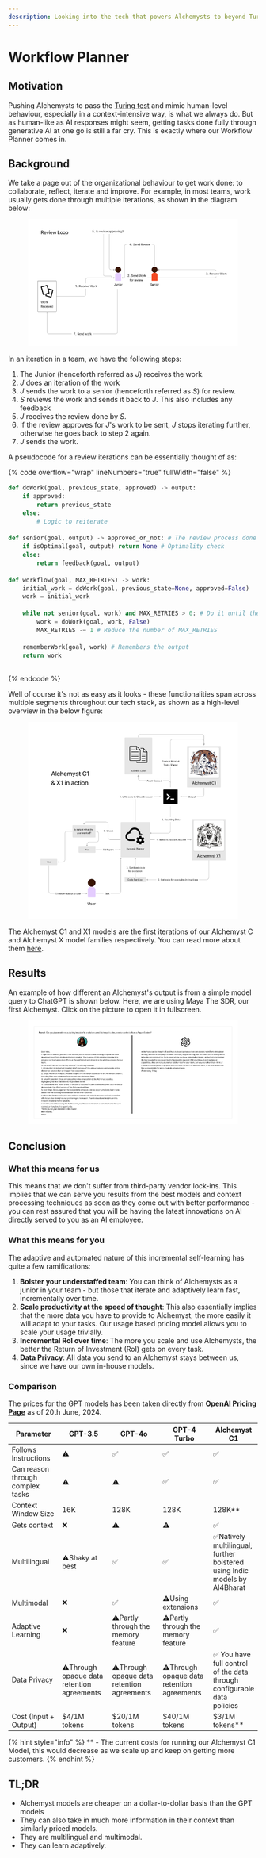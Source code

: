 ```yaml
---
description: Looking into the tech that powers Alchemysts to beyond Turing Test levels
---
```


# Workflow Planner

## Motivation

Pushing Alchemysts to pass the [Turing test](https://en.wikipedia.org/wiki/Turing\_test) and mimic human-level behaviour, especially in a context-intensive way, is what we always do. But as human-like as AI responses might seem, getting tasks done fully through generative AI at one go is still a far cry. This is exactly where our Workflow Planner comes in.

## Background

We take a page out of the organizational behaviour to get work done: to collaborate, reflect, iterate and improve. For example, in most teams, work usually gets done through multiple iterations, as shown in the diagram below:

<figure><img src="../../.gitbook/assets/image (2).png" alt=""><figcaption></figcaption></figure>

In an iteration in a team, we have the following steps:

1. The Junior (henceforth referred as _J_) receives the work.
2. _J_ does an iteration of the work
3. _J_ sends the work to a senior (henceforth referred as _S_) for review.
4. _S_ reviews the work and sends it back to _J_. This also includes any feedback&#x20;
5. _J_ receives the review done by _S_.&#x20;
6. If the review approves for _J_'s work to be sent, _J_ stops iterating further, otherwise he goes back to step 2 again.
7. _J_ sends the work.

A pseudocode for a review iterations can be essentially thought of as:

{% code overflow="wrap" lineNumbers="true" fullWidth="false" %}
```python
def doWork(goal, previous_state, approved) -> output:
    if approved:
        return previous_state
    else:
        # Logic to reiterate

def senior(goal, output) -> approved_or_not: # The review process done by the senior
    if isOptimal(goal, output) return None # Optimality check  
    else:
        return feedback(goal, output)  

def workflow(goal, MAX_RETRIES) -> work:
    initial_work = doWork(goal, previous_state=None, approved=False)
    work = initial_work
    
    while not senior(goal, work) and MAX_RETRIES > 0: # Do it until the senior approves or MAX_RETRIES exhaust, whichever comes first
        work = doWork(goal, work, False)
        MAX_RETRIES -= 1 # Reduce the number of MAX_RETRIES
    
    rememberWork(goal, work) # Remembers the output
    return work
    
```
{% endcode %}

Well of course it's not as easy as it looks - these functionalities span across multiple segments throughout our tech stack, as shown as a high-level overview in the below figure:&#x20;



<figure><img src="../../.gitbook/assets/image (1).png" alt=""><figcaption></figcaption></figure>

The Alchemyst C1 and X1 models are the first iterations of our Alchemyst C and Alchemyst X model families respectively. You can read more about them [here](alchemyst-model-family.md).

## Results

An example of how different an Alchemyst's output is from a simple model query to ChatGPT is shown below. Here, we are using Maya The SDR, our first Alchemyst. Click on the picture to open it in fullscreen.

<figure><img src="../../.gitbook/assets/image (3).png" alt=""><figcaption></figcaption></figure>

## Conclusion

### What this means for us

This means that we don't suffer from third-party vendor lock-ins. This implies that we can serve you results from the best models and context processing techniques as soon as they come out with better performance - you can rest assured that you will be having the latest innovations on AI directly served to you as an AI employee.

### What this means for you

The adaptive and automated nature of this incremental self-learning has quite a few ramifications:

1. **Bolster your understaffed team**: You can think of Alchemysts as a junior in your team - but those that iterate and adaptively learn fast, incrementally over time.&#x20;
2. **Scale productivity at the speed of thought**: This also essentially implies that the more data you have to provide to Alchemyst, the more easily it will adapt to your tasks. Our usage based pricing model allows you to scale your usage trivially.
3. **Incremental RoI over time**: The more you scale and use Alchemysts, the better the Return of Investment (RoI) gets on every task.
4. **Data Privacy**: All data you send to an Alchemyst stays between us, since we have our own in-house models.

### Comparison

The prices for the GPT models has been taken directly from [**OpenAI Pricing Page**](https://openai.com/api/pricing/) as of 20th June, 2024.

<table data-full-width="false"><thead><tr><th width="146">Parameter</th><th width="139">GPT-3.5</th><th width="143">GPT-4o</th><th width="142">GPT-4 Turbo</th><th>Alchemyst C1</th></tr></thead><tbody><tr><td>Follows Instructions</td><td><span data-gb-custom-inline data-tag="emoji" data-code="26a0">⚠️</span></td><td><span data-gb-custom-inline data-tag="emoji" data-code="2705">✅</span></td><td><span data-gb-custom-inline data-tag="emoji" data-code="2705">✅</span></td><td><span data-gb-custom-inline data-tag="emoji" data-code="2705">✅</span></td></tr><tr><td>Can reason through complex tasks</td><td><span data-gb-custom-inline data-tag="emoji" data-code="26a0">⚠️</span></td><td><span data-gb-custom-inline data-tag="emoji" data-code="26a0">⚠️</span></td><td><span data-gb-custom-inline data-tag="emoji" data-code="2705">✅</span></td><td><span data-gb-custom-inline data-tag="emoji" data-code="2705">✅</span></td></tr><tr><td>Context Window Size</td><td>16K</td><td>128K</td><td>128K</td><td>128K**</td></tr><tr><td>Gets context</td><td><span data-gb-custom-inline data-tag="emoji" data-code="274c">❌</span></td><td><span data-gb-custom-inline data-tag="emoji" data-code="26a0">⚠️</span></td><td><span data-gb-custom-inline data-tag="emoji" data-code="26a0">⚠️</span></td><td><span data-gb-custom-inline data-tag="emoji" data-code="2705">✅</span></td></tr><tr><td>Multilingual</td><td><span data-gb-custom-inline data-tag="emoji" data-code="26a0">⚠️</span>Shaky at best</td><td><span data-gb-custom-inline data-tag="emoji" data-code="2705">✅</span></td><td><span data-gb-custom-inline data-tag="emoji" data-code="2705">✅</span></td><td><span data-gb-custom-inline data-tag="emoji" data-code="2705">✅</span>Natively multilingual, further bolstered using Indic models by AI4Bharat</td></tr><tr><td>Multimodal</td><td><span data-gb-custom-inline data-tag="emoji" data-code="274c">❌</span></td><td><span data-gb-custom-inline data-tag="emoji" data-code="2705">✅</span></td><td><span data-gb-custom-inline data-tag="emoji" data-code="26a0">⚠️</span>Using extensions</td><td><span data-gb-custom-inline data-tag="emoji" data-code="2705">✅</span></td></tr><tr><td>Adaptive Learning</td><td><span data-gb-custom-inline data-tag="emoji" data-code="274c">❌</span></td><td><span data-gb-custom-inline data-tag="emoji" data-code="26a0">⚠️</span>Partly through the memory feature</td><td><span data-gb-custom-inline data-tag="emoji" data-code="26a0">⚠️</span>Partly through the memory feature</td><td><span data-gb-custom-inline data-tag="emoji" data-code="2705">✅</span></td></tr><tr><td>Data Privacy</td><td><span data-gb-custom-inline data-tag="emoji" data-code="26a0">⚠️</span>Through opaque data retention agreements</td><td><span data-gb-custom-inline data-tag="emoji" data-code="26a0">⚠️</span>Through opaque data retention agreements</td><td><span data-gb-custom-inline data-tag="emoji" data-code="26a0">⚠️</span>Through opaque data retention agreements</td><td><span data-gb-custom-inline data-tag="emoji" data-code="2705">✅</span> You have full control of the data through configurable data policies</td></tr><tr><td>Cost (Input + Output)</td><td>$4/1M tokens</td><td>$20/1M tokens</td><td>$40/1M tokens</td><td>$3/1M tokens**</td></tr></tbody></table>



{% hint style="info" %}
\*\* - The current costs for running our Alchemyst C1 Model, this would decrease as we scale up and keep on getting more customers.
{% endhint %}

## TL;DR

* Alchemyst models are cheaper on a dollar-to-dollar basis than the GPT models
* They can also take in much more information in their context than similarly priced models.
* They are multilingual and multimodal.
* They can learn adaptively.





